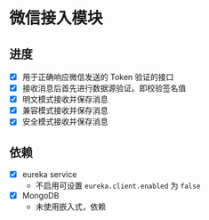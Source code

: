 # 微信接入模块

## 进度

- [x] 用于正确响应微信发送的 Token 验证的接口
- [x] 接收消息后首先进行数据源验证。即校验签名值
- [x] 明文模式接收并保存消息
- [x] 兼容模式接收并保存消息
- [x] 安全模式接收并保存消息

## 依赖

- [x] eureka service
    - 不启用可设置 `eureka.client.enabled` 为 `false`
- [x] MongoDB
    - 未使用嵌入式，依赖

